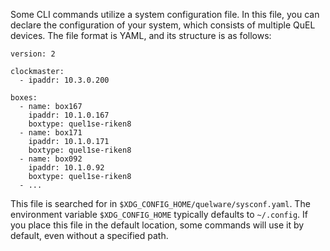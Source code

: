 Some CLI commands utilize a system configuration file.
In this file, you can declare the configuration of your system, which consists of multiple QuEL devices.
The file format is YAML, and its structure is as follows:

```
version: 2

clockmaster:
  - ipaddr: 10.3.0.200

boxes:
  - name: box167
    ipaddr: 10.1.0.167
    boxtype: quel1se-riken8
  - name: box171
    ipaddr: 10.1.0.171
    boxtype: quel1se-riken8
  - name: box092
    ipaddr: 10.1.0.92
    boxtype: quel1se-riken8
  - ...
```

This file is searched for in `$XDG_CONFIG_HOME/quelware/sysconf.yaml`. The environment variable `$XDG_CONFIG_HOME` typically defaults to `~/.config`.
If you place this file in the default location, some commands will use it by default, even without a specified path.
